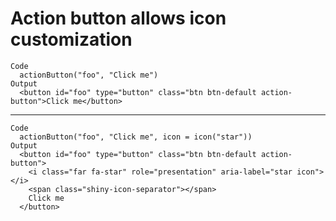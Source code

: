 # Action button allows icon customization

    Code
      actionButton("foo", "Click me")
    Output
      <button id="foo" type="button" class="btn btn-default action-button">Click me</button>

---

    Code
      actionButton("foo", "Click me", icon = icon("star"))
    Output
      <button id="foo" type="button" class="btn btn-default action-button">
        <i class="far fa-star" role="presentation" aria-label="star icon"></i>
        <span class="shiny-icon-separator"></span>
        Click me
      </button>

